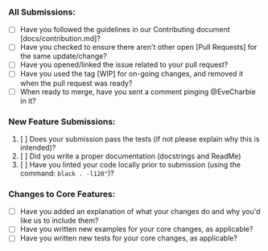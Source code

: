 ### All Submissions:

* [ ] Have you followed the guidelines in our Contributing document [docs/contribution.md]?
* [ ] Have you checked to ensure there aren't other open [Pull Requests] for the same update/change?
* [ ] Have you opened/linked the issue related to your pull request?
* [ ] Have you used the tag [WIP] for on-going changes, and removed it when the pull request was ready?
* [ ] When ready to merge, have you sent a comment pinging @EveCharbie in it?

### New Feature Submissions:

1. [ ] Does your submission pass the tests (if not please explain why this is intended)?
2. [ ] Did you write a proper documentation (docstrings and ReadMe)
3. [ ] Have you linted your code locally prior to submission (using the command: `black . -l120"`)?

### Changes to Core Features:

* [ ] Have you added an explanation of what your changes do and why you'd like us to include them?
* [ ] Have you written new examples for your core changes, as applicable?
* [ ] Have you written new tests for your core changes, as applicable?
